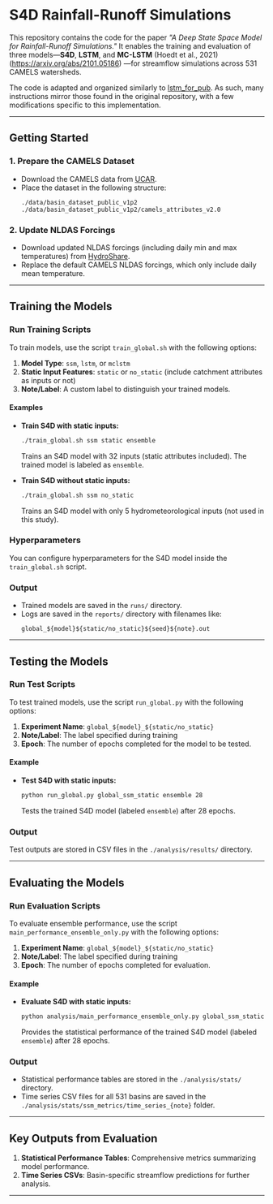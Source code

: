 
# **S4D Rainfall-Runoff Simulations**

This repository contains the code for the paper *"A Deep State Space Model for Rainfall-Runoff Simulations."* It enables the training and evaluation of three models—**S4D**, **LSTM**, and **MC-LSTM** (Hoedt et al., 2021)(https://arxiv.org/abs/2101.05186) —for streamflow simulations across 531 CAMELS watersheds.

The code is adapted and organized similarly to [lstm_for_pub](https://github.com/kratzert/lstm_for_pub). As such, many instructions mirror those found in the original repository, with a few modifications specific to this implementation.

---

## **Getting Started**

### **1. Prepare the CAMELS Dataset**
- Download the CAMELS data from [UCAR](https://ral.ucar.edu/solutions/products/camels).
- Place the dataset in the following structure:
  ```
  ./data/basin_dataset_public_v1p2
  ./data/basin_dataset_public_v1p2/camels_attributes_v2.0
  ```

### **2. Update NLDAS Forcings**
- Download updated NLDAS forcings (including daily min and max temperatures) from [HydroShare](https://www.hydroshare.org/).
- Replace the default CAMELS NLDAS forcings, which only include daily mean temperature.

---

## **Training the Models**

### **Run Training Scripts**
To train models, use the script `train_global.sh` with the following options:
1. **Model Type**: `ssm`, `lstm`, or `mclstm`
2. **Static Input Features**: `static` or `no_static` (include catchment attributes as inputs or not)
3. **Note/Label**: A custom label to distinguish your trained models.

#### **Examples**
- **Train S4D with static inputs:**
  ```bash
  ./train_global.sh ssm static ensemble
  ```
  Trains an S4D model with 32 inputs (static attributes included). The trained model is labeled as `ensemble`.

- **Train S4D without static inputs:**
  ```bash
  ./train_global.sh ssm no_static
  ```
  Trains an S4D model with only 5 hydrometeorological inputs (not used in this study).

### **Hyperparameters**
You can configure hyperparameters for the S4D model inside the `train_global.sh` script.

### **Output**
- Trained models are saved in the `runs/` directory.
- Logs are saved in the `reports/` directory with filenames like:
  ```
  global_${model}${static/no_static}${seed}${note}.out
  ```

---

## **Testing the Models**

### **Run Test Scripts**
To test trained models, use the script `run_global.py` with the following options:
1. **Experiment Name**: `global_${model}_${static/no_static}`
2. **Note/Label**: The label specified during training
3. **Epoch**: The number of epochs completed for the model to be tested.

#### **Example**
- **Test S4D with static inputs:**
  ```bash
  python run_global.py global_ssm_static ensemble 28
  ```
  Tests the trained S4D model (labeled `ensemble`) after 28 epochs.

### **Output**
Test outputs are stored in CSV files in the `./analysis/results/` directory.

---

## **Evaluating the Models**

### **Run Evaluation Scripts**
To evaluate ensemble performance, use the script `main_performance_ensemble_only.py` with the following options:
1. **Experiment Name**: `global_${model}_${static/no_static}`
2. **Note/Label**: The label specified during training
3. **Epoch**: The number of epochs completed for evaluation.

#### **Example**
- **Evaluate S4D with static inputs:**
  ```bash
  python analysis/main_performance_ensemble_only.py global_ssm_static ensemble 28
  ```
  Provides the statistical performance of the trained S4D model (labeled `ensemble`) after 28 epochs.

### **Output**
- Statistical performance tables are stored in the `./analysis/stats/` directory.
- Time series CSV files for all 531 basins are saved in the `./analysis/stats/ssm_metrics/time_series_{note}` folder.

---

## **Key Outputs from Evaluation**
1. **Statistical Performance Tables**: Comprehensive metrics summarizing model performance.
2. **Time Series CSVs**: Basin-specific streamflow predictions for further analysis.
   
---

